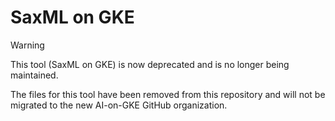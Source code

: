 # SaxML on GKE

>[!WARNING]
>This tool (SaxML on GKE) is now deprecated and is no longer being maintained.
>
>The files for this tool have been removed from this repository and will not be migrated to the new AI-on-GKE GitHub organization.
